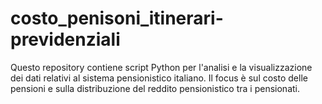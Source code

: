 # costo_penisoni_itinerari-previdenziali
Questo repository contiene script Python per l'analisi e la visualizzazione dei dati relativi al sistema pensionistico italiano. Il focus è sul costo delle pensioni e sulla distribuzione del reddito pensionistico tra i pensionati.
